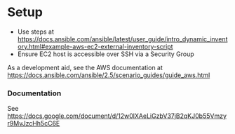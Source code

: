 # Setup

- Use steps at https://docs.ansible.com/ansible/latest/user_guide/intro_dynamic_inventory.html#example-aws-ec2-external-inventory-script
- Ensure EC2 host is accessible over SSH via a Security Group

As a development aid, see the AWS documentation at https://docs.ansible.com/ansible/2.5/scenario_guides/guide_aws.html

### Documentation

See https://docs.google.com/document/d/12w0lXAeLiGzbV37jB2qKJ0b55Vmzyr9MvJzcHh5cC6E

